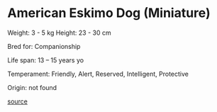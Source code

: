 # American Eskimo Dog (Miniature)

Weight: 3 - 5 kg
Height: 23 - 30 cm

Bred for: Companionship

Life span: 13 – 15 years yo

Temperament: Friendly, Alert, Reserved, Intelligent, Protective

Origin: not found

[source](https://api.thedogapi.com/v1/breeds/13)
